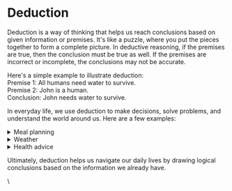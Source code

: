 # Deduction

Deduction is a way of thinking that helps us reach conclusions based on given information or premises. It's like a puzzle, where you put the pieces together to form a complete picture. In deductive reasoning, if the premises are true, then the conclusion must be true as well. If the premises are incorrect or incomplete, the conclusions may not be accurate.

Here's a simple example to illustrate deduction:\
Premise 1: All humans need water to survive.\
Premise 2: John is a human.\
Conclusion: John needs water to survive.

In everyday life, we use deduction to make decisions, solve problems, and understand the world around us. Here are a few examples:

<details>

<summary>Meal planning</summary>

There are spaghetti noodles, tomato sauce, and cheese in your kitchen. You deduce that you can make a pasta dish for dinner.

</details>

<details>

<summary>Weather</summary>

If the weather forecast says it will rain today and you trust the forecast, you deduce that you should take an umbrella when you go outside.

</details>

<details>

<summary>Health advice</summary>

You learn that regular exercise is good for your health. You start exercising regularly to deduce that you'll improve your overall well-being.

</details>

Ultimately, deduction helps us navigate our daily lives by drawing logical conclusions based on the information we already have.

\
